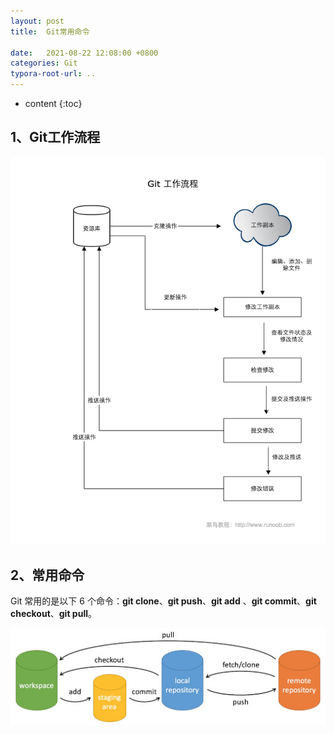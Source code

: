 ```yaml
---
layout: post
title:  Git常用命令

date:   2021-08-22 12:08:00 +0800
categories: Git
typora-root-url: ..
---
```

* content
{:toc}


## 1、Git工作流程

![git-process](/styles/images/Git/git-process.png)

## 2、常用命令

Git 常用的是以下 6 个命令：**git clone**、**git push**、**git add** 、**git commit**、**git checkout**、**git pull**。

![git-command](/styles/images/Git/git-command.jpg)

